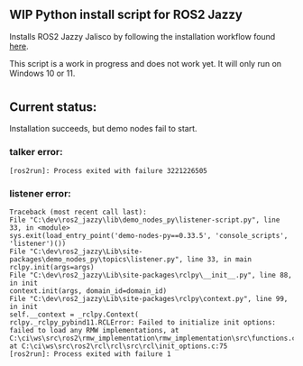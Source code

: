 ## WIP Python install script for ROS2 Jazzy

Installs ROS2 Jazzy Jalisco by following the installation workflow found [here](https://docs.ros.org/en/jazzy/Installation/Windows-Install-Binary.html).

This script is a work in progress and does not work yet. It will only run on Windows 10 or 11.
#

## Current status:
Installation succeeds, but demo nodes fail to start.

### talker error:
```
[ros2run]: Process exited with failure 3221226505
```

### listener error:
```
Traceback (most recent call last):
File "C:\dev\ros2_jazzy\lib\demo_nodes_py\listener-script.py", line 33, in <module>
sys.exit(load_entry_point('demo-nodes-py==0.33.5', 'console_scripts', 'listener')())
File "C:\dev\ros2_jazzy\Lib\site-packages\demo_nodes_py\topics\listener.py", line 33, in main
rclpy.init(args=args)
File "C:\dev\ros2_jazzy\Lib\site-packages\rclpy\__init__.py", line 88, in init
context.init(args, domain_id=domain_id)
File "C:\dev\ros2_jazzy\Lib\site-packages\rclpy\context.py", line 99, in init
self.__context = _rclpy.Context(
rclpy._rclpy_pybind11.RCLError: Failed to initialize init options: failed to load any RMW implementations, at C:\ci\ws\src\ros2\rmw_implementation\rmw_implementation\src\functions.cpp:125, at C:\ci\ws\src\ros2\rcl\rcl\src\rcl\init_options.c:75
[ros2run]: Process exited with failure 1
```
